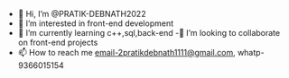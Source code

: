 - 👋 Hi, I’m @PRATIK-DEBNATH2022
- 👀 I’m interested in front-end development
- 🌱 I’m currently learning c++,sql,back-end
-💞️ I’m looking to collaborate on front-end projects
- 📫 How to reach me email-2pratikdebnath1111@gmail.com, whatp- 9366015154

<!---
PRATIK-DEBNATH2022/PRATIK-DEBNATH2022 is a ✨ special ✨ repository because its `README.md` (this file) appears on your GitHub profile.
You can click the Preview link to take a look at your changes.
--->
